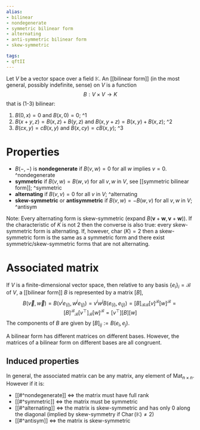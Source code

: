 ```yaml
---
alias:
- bilinear
- nondegenerate
- symmetric bilinear form
- alternating
- anti-symmetric bilinear form
- skew-symmetric

tags:
- qftII
---
```


Let $V$ be a vector space over a field $\mathbb{K}$.  An [[bilinear form]] (in the most general, possibly indefinite, sense) on $V$ is a function
$$
B: V \times V \rightarrow K
$$
that is (1-3) bilinear:
1. $B( 0, x)=0$ and $B( x, 0)=0$;
^1
1. $B( x+y, z)=B( x, z)+B( y, z)$ and $B( x, y+z)=B( x, y)+B( x, z)$;
^2
1. $B( c x, y)={c}B( x, y)$ and $B( x, c y)=cB( x, y)$;
^3
# Properties
- $B(-,-)$ is **nondegenerate** if $B( v,w) = 0$ for all $w$ implies $v=0$. ^nondegenerate
-    **symmetric** if $B( v, w) = B( w, v)$ for all $v, w$ in $V$, see [[symmetric bilinear form]]; ^symmetric
-   **alternating** if $B( v, v) = 0$ for all $v$ in $V$;  ^alternating
-   **skew-symmetric** or **antisymmetric** if $B( v, w) = −B( w, v)$ for all $v, w$ in $V$; ^antisym
    
Note: Every alternating form is skew-symmetric (expand $B(\mathbf{v}+\mathbf{w}, \mathbf{v}+\mathbf{w})$).
If the characteristic of $K$ is not 2 then the converse is also true: every skew-symmetric form is alternating. If, however, char $(K)=2$ then a skew-symmetric form is the same as a symmetric form and there exist symmetric/skew-symmetric forms that are not alternating.


# Associated matrix

If $V$ is a finite-dimensional vector space, then relative to any basis $\left\{e_{i}\right\}_{i}=\mathcal{B}$ of $V$, a [[bilinear form]] $B$ is represented by a matrix $[B]$,
$$
B(\vec{v},\vec{w})=B(v^ie_{(i)},w^je_{(j)})=v^iw^j B (e_{(i)},e_{(j)})=[B]_{\mathcal{B}\mathcal{B}}[v]^\mathcal{B}[w]^\mathcal{B}=[B]^\mathcal{B}{}_\mathcal{B}[v^\top]_\mathcal{B}[w]^\mathcal{B}=[v^\top][B][w]
$$
The components of $B$ are given by $[B]_{i j}:=B\left(e_{i}, e_{j}\right)$.

A bilinear form has different matrices on different bases. However, the matrices of a bilinear form on different bases are all congruent.

## Induced properties

In general, the associated matrix can be any matrix, any element of $\operatorname{Mat}_{n\times n}$. However if it is:

- [[#^nondegenerate]]  $\iff$ the matrix must have full rank
- [[#^symmetric]] $\iff$ the matrix must be symmetric
- [[#^alternating]] $\iff$ the matrix is skew-symmetric and has only $0$ along the diagonal (implied by skew-symmetry if $\operatorname{Char}(\mathbb{K})\neq2$)
- [[#^antisym]] $\iff$ the matrix is skew-symmetric

